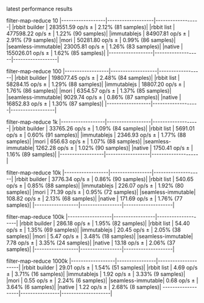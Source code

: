 latest performance results


filter-map-reduce 10
|------------------|-------------------|------------------|
|rbbit builder     |  283551.59 op/s ± |  2.12% (81 samples)|
|rbbit list        |  477598.22 op/s ± |  1.22% (90 samples)|
|immutablejs       |   84907.81 op/s ± |  2.91% (79 samples)|
|mori              |   50281.80 op/s ± |  0.99% (86 samples)|
|seamless-immutable|   23005.81 op/s ± |  1.26% (83 samples)|
|native            |  155026.01 op/s ± |  1.62% (85 samples)|
|------------------|-------------------|------------------|

filter-map-reduce 100
|------------------|-------------------|------------------|
|rbbit builder     |  198077.45 op/s ± |  2.48% (84 samples)|
|rbbit list        |   58284.15 op/s ± |  1.29% (88 samples)|
|immutablejs       |   18807.20 op/s ± |  1.76% (86 samples)|
|mori              |    6354.57 op/s ± |  1.37% (85 samples)|
|seamless-immutable|    9029.74 op/s ± |  0.86% (87 samples)|
|native            |   16852.83 op/s ± |  1.30% (87 samples)|
|------------------|-------------------|------------------|

filter-map-reduce 1k
|------------------|------------------|-------------------|
|rbbit builder     |  33765.26 op/s ± |  1.09% (84 samples)|
|rbbit list        |   5691.01 op/s ± |  0.60% (91 samples)|
|immutablejs       |   2346.93 op/s ± |  1.77% (88 samples)|
|mori              |    656.63 op/s ± |  1.07% (88 samples)|
|seamless-immutable|   1262.28 op/s ± |  1.02% (90 samples)|
|native            |   1750.41 op/s ± |  1.16% (89 samples)|
|------------------|------------------|-------------------|

filter-map-reduce 10k
|------------------|-----------------|--------------------|
|rbbit builder     |  3776.34 op/s ± |  0.86% (90 samples)|
|rbbit list        |   540.65 op/s ± |  0.85% (88 samples)|
|immutablejs       |   226.07 op/s ± |  1.92% (80 samples)|
|mori              |    71.39 op/s ± |  0.95% (72 samples)|
|seamless-immutable|   108.82 op/s ± |  2.13% (68 samples)|
|native            |   171.69 op/s ± |  1.76% (77 samples)|
|------------------|-----------------|--------------------|

filter-map-reduce 100k
|------------------|-----------------|--------------------|
|rbbit builder     |  286.18 op/s ± |  1.95% (82 samples)|
|rbbit list        |   54.40 op/s ± |  1.35% (69 samples)|
|immutablejs       |   20.45 op/s ± |  2.05% (38 samples)|
|mori              |    5.47 op/s ± |  3.48% (18 samples)|
|seamless-immutable|    7.78 op/s ± |  3.35% (24 samples)|
|native            |   13.18 op/s ± |  2.06% (37 samples)|
|------------------|-----------------|--------------------|

filter-map-reduce 1000k
|------------------|----------------|---------------------|
|rbbit builder     |  29.01 op/s ± |  1.54% (51 samples)|
|rbbit list        |   4.69 op/s ± |  3.71% (16 samples)|
|immutablejs       |   1.92 op/s ± |  3.33% (9 samples)|
|mori              |   0.55 op/s ± |  2.24% (6 samples)|
|seamless-immutable|   0.68 op/s ± |  3.64% (6 samples)|
|native            |   1.22 op/s ± |  2.68% (8 samples)|
-------------------|----------------|--------------------|
